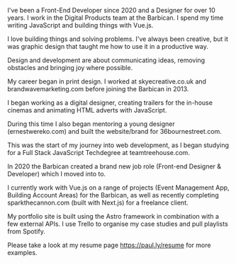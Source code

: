 I've been a Front-End Developer since 2020 and a Designer for over 10 years. I work in the Digital Products team at the Barbican. I spend my time writing JavaScript and building things with Vue.js.

I love building things and solving problems. I've always been creative, but it was graphic design that taught me how to use it in a productive way.

Design and development are about communicating ideas, removing obstacles and bringing joy where possible.

My career began in print design. I worked at skyecreative.co.uk and brandwavemarketing.com before joining the Barbican in 2013.

I began working as a digital designer, creating trailers for the in-house cinemas and animating HTML adverts with JavaScript.

During this time I also began mentoring a young designer (ernestwereko.com) and built the website/brand for 36bournestreet.com.

This was the start of my journey into web development, as I began studying for a Full Stack JavaScript Techdegree at teamtreehouse.com.

In 2020 the Barbican created a brand new job role (Front-end Designer & Developer) which I moved into to.

I currently work with Vue.js on a range of projects (Event Management App, Building Account Areas) for the Barbican, as well as recently completing sparkthecannon.com (built with Next.js) for a freelance client.

My portfolio site is built using the Astro framework in combination with a few external APIs. I use Trello to organise my case studies and pull playlists from Spotify.

Please take a look at my resume page https://paul.ly/resume for more examples.
